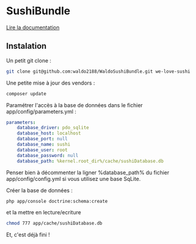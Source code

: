 SushiBundle
===========

[Lire la documentation](src/Waldo/SushiBundle/Resources/doc/index.md)

Instalation
-----------

Un petit git clone :
```bash
git clone git@github.com:waldo2188/WaldoSushiBundle.git we-love-sushi
```

Une petite mise à jour des vendors : 
```bash
composer update
```

Paramétrer l'accès à la base de données dans le fichier app/config/parameters.yml :
```yaml
parameters:
    database_driver: pdo_sqlite
    database_host: localhost
    database_port: null
    database_name: sushi
    database_user: root
    database_password: null
    database_path: %kernel.root_dir%/cache/sushiDatabase.db
```

Penser bien à décommenter la ligner %database_path% du fichier app/config/config.yml si vous utilisez une base SqLite.

Créer la base de données : 
```bash
php app/console doctrine:schema:create
```

et la mettre en lecture/ecriture

```bash
chmod 777 app/cache/sushiDatabase.db
```

Et, c'est déjà fini !

